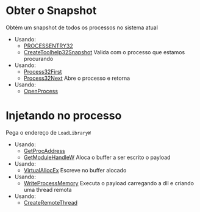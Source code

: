 # Obter o Snapshot
Obtém um snapshot de todos os processos no sistema atual
- Usando: 
	- [PROCESSENTRY32](https://learn.microsoft.com/en-us/windows/win32/api/tlhelp32/ns-tlhelp32-processentry32) 
	- [CreateToolhelp32Snapshot](https://learn.microsoft.com/en-us/windows/win32/api/tlhelp32/nf-tlhelp32-createtoolhelp32snapshot)
Valida com o processo que estamos procurando
- Usando: 
	- [Process32First](https://learn.microsoft.com/en-us/windows/win32/api/tlhelp32/nf-tlhelp32-process32first)
	- [Process32Next](https://learn.microsoft.com/en-us/windows/win32/api/tlhelp32/nf-tlhelp32-process32next)
Abre o processo e retorna
- Usando:
	- [OpenProcess](https://learn.microsoft.com/en-us/windows/win32/api/processthreadsapi/nf-processthreadsapi-openprocess)

# Injetando no processo
Pega o endereço de `LoadLibraryW`
- Usando: 
	- [GetProcAddress](https://learn.microsoft.com/en-us/windows/win32/api/libloaderapi/nf-libloaderapi-getprocaddress)
	- [GetModuleHandleW](https://learn.microsoft.com/en-us/windows/win32/api/libloaderapi/nf-libloaderapi-getmodulehandlew)
Aloca o buffer a ser escrito o payload
- Usando:
	- [VirtualAllocEx](https://learn.microsoft.com/en-us/windows/win32/api/memoryapi/nf-memoryapi-virtualallocex)
Escreve no buffer alocado
- Usando:
	- [WriteProcessMemory](https://learn.microsoft.com/en-us/windows/win32/api/memoryapi/nf-memoryapi-writeprocessmemory)
Executa o payload carregando a dll e criando uma thread remota
- Usando:
	- [CreateRemoteThread](https://learn.microsoft.com/en-us/windows/win32/api/processthreadsapi/nf-processthreadsapi-createremotethread)
